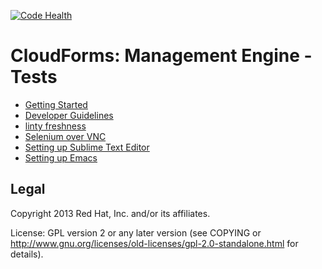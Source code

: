 [![Code Health](https://landscape.io/github/RedHatQE/cfme_tests/master/landscape.svg?style=flat-square)](https://landscape.io/github/RedHatQE/cfme_tests/master)

CloudForms: Management Engine - Tests
=====================================

- [Getting Started](http://cfme-tests.readthedocs.org/getting_started.html)
- [Developer Guidelines](http://cfme-tests.readthedocs.org/guides/dev_guide.html)
- [linty freshness](http://cfme-tests.readthedocs.org/guides/lint.html)
- [Selenium over VNC](http://cfme-tests.readthedocs.org/guides/vnc_selenium.html)
- [Setting up Sublime Text Editor](http://cfme-tests.readthedocs.org/guides/editors.html)
- [Setting up Emacs](http://cfme-tests.readthedocs.org/guides/editors.html)

Legal
-----

Copyright 2013 Red Hat, Inc. and/or its affiliates.

License: GPL version 2 or any later version (see COPYING or
http://www.gnu.org/licenses/old-licenses/gpl-2.0-standalone.html for
details).
